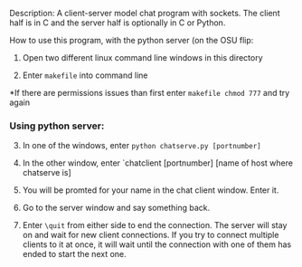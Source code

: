 Description: A client-server model chat program with sockets. The client half is in C and the server half is optionally in C or Python. 

How to use this program, with the python server (on the OSU flip:

1. Open two different linux command line windows in this directory

2. Enter `makefile` into command line

*If there are permissions issues than first enter `makefile chmod 777` and try again

### Using python server: 

3. In one of the windows, enter `python chatserve.py [portnumber]`

4. In the other window, enter `chatclient [portnumber] [name of host where chatserve is]

5. You will be promted for your name in the chat client window. Enter it.

6. Go to the server window and say something back.

7. Enter `\quit` from either side to end the connection. The server will stay on and wait for new client connections. If you try to connect multiple clients to it at once, it will wait until the connection with one of them has ended to start the next one.  
